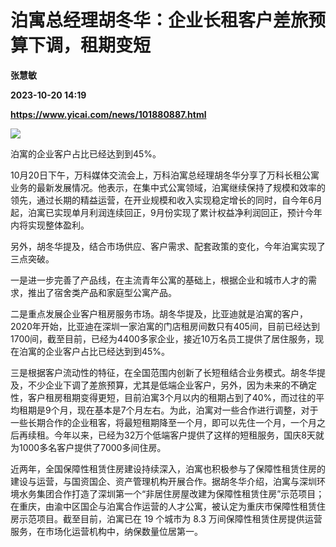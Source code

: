 # 泊寓总经理胡冬华：企业长租客户差旅预算下调，租期变短
**张慧敏**

**2023-10-20 14:19**

**https://www.yicai.com/news/101880887.html**

![](https://imgcdn.yicai.com/uppics/slides/2023/10/df1873a31900978c98a5bd429f92e0e0.jpg)

泊寓的企业客户占比已经达到到45%。

10月20日下午，万科媒体交流会上，万科泊寓总经理胡冬华分享了万科长租公寓业务的最新发展情况。他表示，在集中式公寓领域，泊寓继续保持了规模和效率的领先，通过长期的精益运营，在开业规模和收入实现稳定增长的同时，自今年6月起，泊寓已实现单月利润连续回正，9月份实现了累计权益净利润回正，预计今年内将实现整体盈利。

另外，胡冬华提及，结合市场供应、客户需求、配套政策的变化，今年泊寓实现了三点突破。

一是进一步完善了产品线，在主流青年公寓的基础上，根据企业和城市人才的需求，推出了宿舍类产品和家庭型公寓产品。

二是重点发展企业客户租房服务市场。胡冬华提及，比亚迪就是泊寓的客户，2020年开始，比亚迪在深圳一家泊寓的门店租房间数只有405间，目前已经达到1700间，截至目前，已经为4400多家企业，接近10万名员工提供了居住服务，现在泊寓的企业客户占比已经达到到45%。

三是根据客户流动性的特征，在全国范围内创新了长短租结合业务模式。胡冬华提及，不少企业下调了差旅预算，尤其是低端企业客户，另外，因为未来的不确定性，客户租房租期变得更短，目前泊寓3个月以内的租期占到了40%，而过往的平均租期是9个月，现在基本是7个月左右。为此，泊寓对一些合作进行调整，对于一些长期合作的企业租客，将最短租期降至一个月，即可以先住一个月，一个月之后再续租。今年以来，已经为32万个低端客户提供了这样的短租服务，国庆8天就为1000多名客户提供了7000多间住房。

近两年，全国保障性租赁住房建设持续深入，泊寓也积极参与了保障性租赁住房的建设与运营，与国资国企、资产管理机构开展合作。据胡冬华介绍，泊寓与深圳环境水务集团合作打造了深圳第一个“非居住房屋改建为保障性租赁住房”示范项目；在重庆，由渝中区国企与泊寓合作运营的人才公寓，被认定为重庆市保障性租赁住房示范项目。截至目前，泊寓已在 19 个城市为 8.3 万间保障性租赁住房提供运营服务，在市场化运营机构中，纳保数量位居第一。